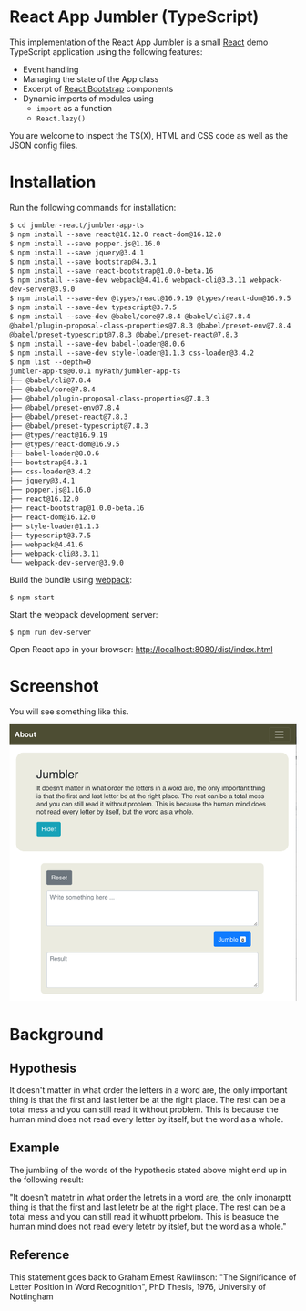 # React App Jumbler (TypeScript)

This implementation of the React App Jumbler is a small [React](https://reactjs.org) demo TypeScript application using the following features:

- Event handling
- Managing the state of the App class
- Excerpt of [React Bootstrap](https://react-bootstrap.github.io) components
- Dynamic imports of modules using
  - `import` as a function
  - `React.lazy()`

You are welcome to inspect the TS(X), HTML and CSS code as well as the JSON config files.

# Installation

Run the following commands for installation:

```
$ cd jumbler-react/jumbler-app-ts
$ npm install --save react@16.12.0 react-dom@16.12.0
$ npm install --save popper.js@1.16.0
$ npm install --save jquery@3.4.1
$ npm install --save bootstrap@4.3.1
$ npm install --save react-bootstrap@1.0.0-beta.16
$ npm install --save-dev webpack@4.41.6 webpack-cli@3.3.11 webpack-dev-server@3.9.0
$ npm install --save-dev @types/react@16.9.19 @types/react-dom@16.9.5
$ npm install --save-dev typescript@3.7.5
$ npm install --save-dev @babel/core@7.8.4 @babel/cli@7.8.4 @babel/plugin-proposal-class-properties@7.8.3 @babel/preset-env@7.8.4 @babel/preset-typescript@7.8.3 @babel/preset-react@7.8.3
$ npm install --save-dev babel-loader@8.0.6
$ npm install --save-dev style-loader@1.1.3 css-loader@3.4.2
$ npm list --depth=0
jumbler-app-ts@0.0.1 myPath/jumbler-app-ts
├── @babel/cli@7.8.4
├── @babel/core@7.8.4
├── @babel/plugin-proposal-class-properties@7.8.3
├── @babel/preset-env@7.8.4
├── @babel/preset-react@7.8.3
├── @babel/preset-typescript@7.8.3
├── @types/react@16.9.19
├── @types/react-dom@16.9.5
├── babel-loader@8.0.6
├── bootstrap@4.3.1
├── css-loader@3.4.2
├── jquery@3.4.1
├── popper.js@1.16.0
├── react@16.12.0
├── react-bootstrap@1.0.0-beta.16
├── react-dom@16.12.0
├── style-loader@1.1.3
├── typescript@3.7.5
├── webpack@4.41.6
├── webpack-cli@3.3.11
└── webpack-dev-server@3.9.0

```

Build the bundle using [webpack](https://webpack.js.org):

```
$ npm start
```

Start the webpack development server:

```
$ npm run dev-server
```

Open React app in your browser: [http://localhost:8080/dist/index.html](http://localhost:8080/dist/index.html)

# Screenshot

You will see something like this.

![alt text](./page.png)

# Background

## Hypothesis

It doesn't matter in what order the letters in a word are, the only important thing is that the first and last letter be at the right place. The rest can be a total mess and you can still read it without problem. This is because the human mind does not read every letter by itself, but the word as a whole.

## Example

The jumbling of the words of the hypothesis stated above might end up in the following result:

"It doesn't matetr in what order the letrets in a word are, the only imonarptt thing is that the first and last letetr be at the right place. The rest can be a total mess and you can still read it wihuott prbelom. This is beasuce the human mind does not read every letetr by itslef, but the word as a whole."

## Reference

This statement goes back to Graham Ernest Rawlinson: "The Significance of Letter Position in Word Recognition", PhD Thesis, 1976, University of Nottingham
